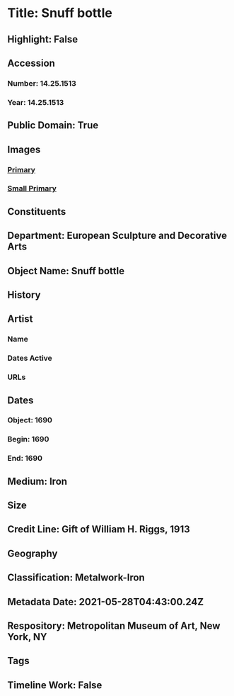 # Title: Snuff bottle
## Highlight: False
## Accession
### Number: 14.25.1513
### Year: 14.25.1513
## Public Domain: True
## Images
### [Primary](https://images.metmuseum.org/CRDImages/es/original/21760.jpg)
### [Small Primary](https://images.metmuseum.org/CRDImages/es/web-large/21760.jpg)
## Constituents
## Department: European Sculpture and Decorative Arts
## Object Name: Snuff bottle
## History
## Artist
### Name
### Dates Active
### URLs
## Dates
### Object: 1690
### Begin: 1690
### End: 1690
## Medium: Iron
## Size
## Credit Line: Gift of William H. Riggs, 1913
## Geography
## Classification: Metalwork-Iron
## Metadata Date: 2021-05-28T04:43:00.24Z
## Respository: Metropolitan Museum of Art, New York, NY
## Tags
## Timeline Work: False